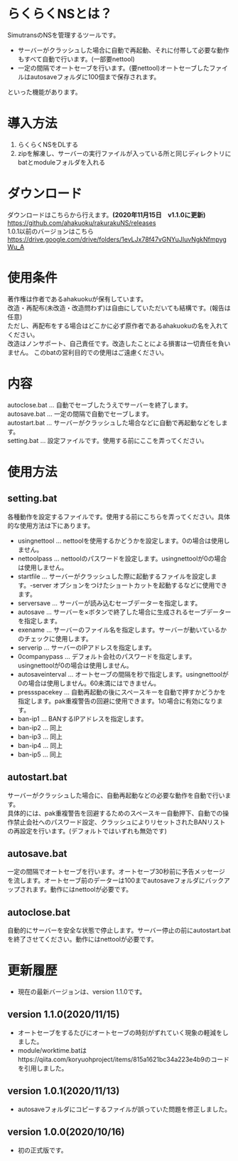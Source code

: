 # らくらくNSとは？
SimutransのNSを管理するツールです。
- サーバーがクラッシュした場合に自動で再起動、それに付帯して必要な動作もすべて自動で行います。(一部要nettool)
- 一定の間隔でオートセーブを行います。(要nettool)オートセーブしたファイルはautosaveフォルダに100個まで保存されます。

といった機能があります。

# 導入方法
1. らくらくNSをDLする  
1. zipを解凍し、サーバーの実行ファイルが入っている所と同じディレクトリにbatとmoduleフォルダを入れる
# ダウンロード
ダウンロードはこちらから行えます。**(2020年11月15日　v1.1.0に更新)**  
https://github.com/ahakuoku/rakurakuNS/releases  
1.0.1以前のバージョンはこちら  
https://drive.google.com/drive/folders/1evLJx78f47vGNYuJIuvNgkNfmpygWu_A

# 使用条件
著作権は作者であるahakuokuが保有しています。  
改造・再配布(未改造・改造問わず)は自由にしていただいても結構です。(報告は任意)  
ただし、再配布をする場合はどこかに必ず原作者であるahakuokuの名を入れてください。  
改造はノンサポート、自己責任です。改造したことによる損害は一切責任を負いません。 このbatの営利目的での使用はご遠慮ください。

# 内容
autoclose.bat … 自動でセーブしたうえでサーバーを終了します。  
autosave.bat  … 一定の間隔で自動でセーブします。  
autostart.bat … サーバーがクラッシュした場合などに自動で再起動などをします。  
setting.bat   … 設定ファイルです。使用する前にここを弄ってください。

# 使用方法

## setting.bat
各種動作を設定するファイルです。使用する前にこちらを弄ってください。具体的な使用方法は下にあります。
- usingnettool	 … nettoolを使用するかどうかを設定します。0の場合は使用しません。
- nettoolpass	 … nettoolのパスワードを設定します。usingnettoolが0の場合は使用しません。
- startfile	 … サーバーがクラッシュした際に起動するファイルを設定します。-server オプションをつけたショートカットを起動するなどに使用できます。
- serversave	 … サーバーが読み込むセーブデーターを指定します。
- autosave	 … サーバーを×ボタンで終了した場合に生成されるセーブデーターを指定します。
- exename		 … サーバーのファイル名を指定します。サーバーが動いているかのチェックに使用します。
- serverip	 … サーバーのIPアドレスを指定します。
- 0companypass	 … デフォルト会社のパスワードを指定します。usingnettoolが0の場合は使用しません。
- autosaveinterval … オートセーブの間隔を秒で指定します。usingnettoolが0の場合は使用しません。60未満にはできません。
- pressspacekey	 … 自動再起動の後にスペースキーを自動で押すかどうかを指定します。pak重複警告の回避に使用できます。1の場合に有効になります。
- ban-ip1		 … BANするIPアドレスを指定します。
- ban-ip2		 … 同上
- ban-ip3		 … 同上
- ban-ip4		 … 同上
- ban-ip5		 … 同上

## autostart.bat
サーバーがクラッシュした場合に、自動再起動などの必要な動作を自動で行います。  
具体的には、pak重複警告を回避するためのスペースキー自動押下、自動での操作禁止会社へのパスワード設定、クラッシュによりリセットされたBANリストの再設定を行います。(デフォルトではいずれも無効です)

## autosave.bat
一定の間隔でオートセーブを行います。オートセーブ30秒前に予告メッセージを流します。オートセーブ前のデーターは100までautosaveフォルダにバックアップされます。動作にはnettoolが必要です。

## autoclose.bat
自動的にサーバーを安全な状態で停止します。サーバー停止の前にautostart.batを終了させてください。動作にはnettoolが必要です。

# 更新履歴
- 現在の最新バージョンは、version 1.1.0です。

## version 1.1.0(2020/11/15)
- オートセーブをするたびにオートセーブの時刻がずれていく現象の軽減をしました。
- module/worktime.batはhttps://qiita.com/koryuohproject/items/815a1621bc34a223e4b9のコードを引用しました。

## version 1.0.1(2020/11/13)
- autosaveフォルダにコピーするファイルが誤っていた問題を修正しました。

## version 1.0.0(2020/10/16)
- 初の正式版です。